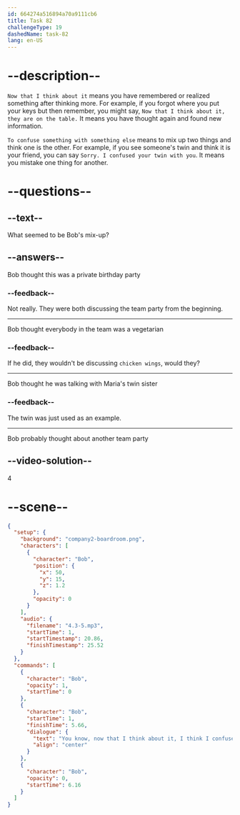 ```yaml
---
id: 664274a516894a70a9111cb6
title: Task 82
challengeType: 19
dashedName: task-82
lang: en-US
---
```


<!-- (Audio) Bob: You know, now that I think about it, I think I confused it with another event. Sorry. -->

# --description--

`Now that I think about it` means you have remembered or realized something after thinking more. For example, if you forgot where you put your keys but then remember, you might say, `Now that I think about it, they are on the table.` It means you have thought again and found new information.

`To confuse something with something else` means to mix up two things and think one is the other. For example, if you see someone's twin and think it is your friend, you can say `Sorry. I confused your twin with you`. It means you mistake one thing for another.

# --questions--

## --text--

What seemed to be Bob's mix-up?

## --answers--

Bob thought this was a private birthday party

### --feedback--

Not really. They were both discussing the team party from the beginning.

---

Bob thought everybody in the team was a vegetarian

### --feedback--

If he did, they wouldn't be discussing `chicken wings`, would they?

---

Bob thought he was talking with Maria's twin sister

### --feedback--

The twin was just used as an example.

---

Bob probably thought about another team party

## --video-solution--

4

# --scene--

```json
{
  "setup": {
    "background": "company2-boardroom.png",
    "characters": [
      {
        "character": "Bob",
        "position": {
          "x": 50,
          "y": 15,
          "z": 1.2
        },
        "opacity": 0
      }
    ],
    "audio": {
      "filename": "4.3-5.mp3",
      "startTime": 1,
      "startTimestamp": 20.86,
      "finishTimestamp": 25.52
    }
  },
  "commands": [
    {
      "character": "Bob",
      "opacity": 1,
      "startTime": 0
    },
    {
      "character": "Bob",
      "startTime": 1,
      "finishTime": 5.66,
      "dialogue": {
        "text": "You know, now that I think about it, I think I confused it with another event. Sorry.",
        "align": "center"
      }
    },
    {
      "character": "Bob",
      "opacity": 0,
      "startTime": 6.16
    }
  ]
}
```
